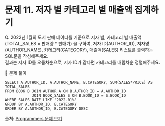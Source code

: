 # 문제 11. 저자 별 카테고리 별 매출액 집계하기

Q. 2022년 1월의 도서 판매 데이터를 기준으로 저자 별, 카테고리 별 매출액(TOTAL_SALES = 판매량 * 판매가) 을 구하여, 저자 ID(AUTHOR_ID), 저자명(AUTHOR_NAME), 카테고리(CATEGORY), 매출액(SALES) 리스트를 출력하는 SQL문을 작성해주세요. <br>
결과는 저자 ID를 오름차순으로, 저자 ID가 같다면 카테고리를 내림차순 정렬해주세요.

🔑 문제 풀이
```mysql
SELECT A.AUTHOR_ID, A.AUTHOR_NAME, B.CATEGORY, SUM(SALES*PRICE) AS TOTAL_SALES 
FROM BOOK B JOIN AUTHOR A ON B.AUTHOR_ID = A.AUTHOR_ID
            JOIN BOOK_SALES S ON B.BOOK_ID = S.BOOK_ID
WHERE SALES_DATE LIKE '2022-01%'
GROUP BY A.AUTHOR_ID, B.CATEGORY
ORDER BY A.AUTHOR_ID, B.CATEGORY DESC 
```
  
출처: [Programmers 문제 보기](https://school.programmers.co.kr/learn/courses/30/lessons/144856)
